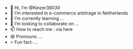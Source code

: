 - 👋 Hi, I’m @Keizer38030
- 👀 I’m interested in e-commerce arbitrage in Netherlands
- 🌱 I’m currently learning ...
- 💞️ I’m looking to collaborate on ...
- 📫 How to reach me : via here
- 😄 Pronouns: ...
- ⚡ Fun fact: ...

<!---
Keizer38030/Keizer38030 is a ✨ special ✨ repository because its `README.md` (this file) appears on your GitHub profile.
You can click the Preview link to take a look at your changes.
--->
